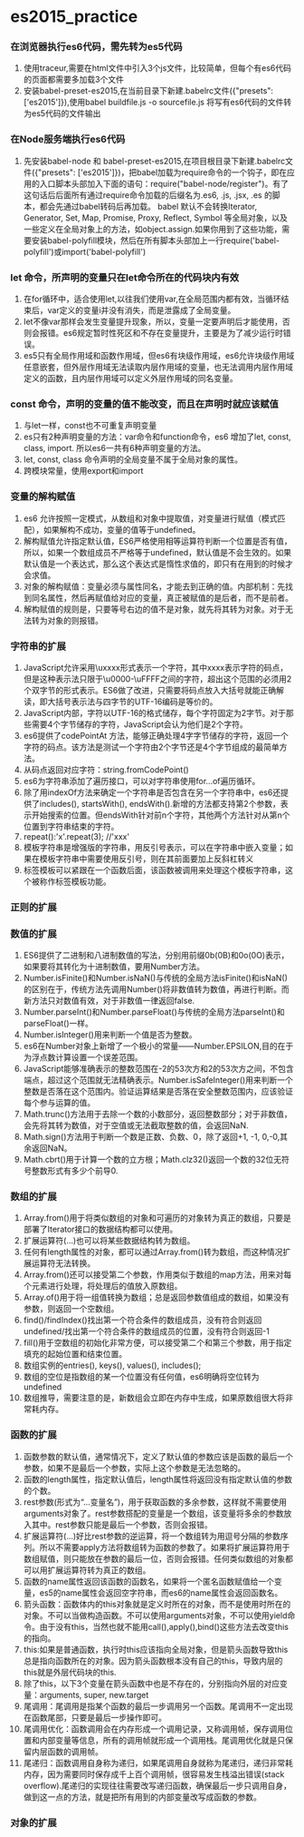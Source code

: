 # es2015_practice
### 在浏览器执行es6代码，需先转为es5代码
1. 使用traceur,需要在html文件中引入3个js文件，比较简单，但每个有es6代码的页面都需要多加载3个文件
2. 安装babel-preset-es2015,在当前目录下新建.babelrc文件({"presets": ['es2015']}),使用babel buildfile.js -o sourcefile.js 将写有es6代码的文件转为es5代码的文件输出

### 在Node服务端执行es6代码
1. 先安装babel-node 和 babel-preset-es2015,在项目根目录下新建.babelrc文件({"presets": ['es2015']})，把babel加载为require命令的一个钩子，即在应用的入口脚本头部加入下面的语句：require("babel-node/register")。有了这句话后后面所有通过require命令加载的后缀名为.es6, .js, .jsx, .es 的脚本，都会先通过babel转码后再加载。
babel 默认不会转换Iterator, Generator, Set, Map, Promise, Proxy, Reflect, Symbol 等全局对象，以及一些定义在全局对象上的方法，如object.assign.如果你用到了这些功能，需要安装babel-polyfill模块，然后在所有脚本头部加上一行require('babel-polyfill')或import('babel-polyfill')

### let 命令，所声明的变量只在let命令所在的代码块内有效
1. 在for循环中，适合使用let,以往我们使用var,在全局范围内都有效，当循环结束后，var定义的变量i并没有消失，而是泄露成了全局变量。
2. let不像var那样会发生变量提升现象，所以，变量一定要声明后才能使用，否则会报错。es6规定暂时性死区和不存在变量提升，主要是为了减少运行时错误。
3. es5只有全局作用域和函数作用域，但es6有块级作用域，es6允许块级作用域任意嵌套，但外层作用域无法读取内层作用域的变量，也无法调用内层作用域定义的函数，且内层作用域可以定义外层作用域的同名变量。

### const 命令，声明的变量的值不能改变，而且在声明时就应该赋值
1. 与let一样，const也不可重复声明变量
2. es只有2种声明变量的方法：var命令和function命令，es6 增加了let, const, class, import. 所以es6一共有6种声明变量的方法。
3. let, const, class 命令声明的全局变量不属于全局对象的属性。
4. 跨模块常量，使用export和import

### 变量的解构赋值
1. es6 允许按照一定模式，从数组和对象中提取值，对变量进行赋值（模式匹配），如果解构不成功，变量的值等于undefined。
2. 解构赋值允许指定默认值，ES6严格使用相等运算符判断一个位置是否有值，所以，如果一个数组成员不严格等于undefined，默认值是不会生效的。如果默认值是一个表达式，那么这个表达式是惰性求值的，即只有在用到的时候才会求值。
3. 对象的解构赋值：变量必须与属性同名，才能去到正确的值。内部机制：先找到同名属性，然后再赋值给对应的变量，真正被赋值的是后者，而不是前者。
4. 解构赋值的规则是，只要等号右边的值不是对象，就先将其转为对象。对于无法转为对象的则报错。

### 字符串的扩展
1. JavaScript允许采用\uxxxx形式表示一个字符，其中xxxx表示字符的码点，但是这种表示法只限于\u0000-\uFFFF之间的字符，超出这个范围的必须用2个双字节的形式表示。ES6做了改进，只需要将码点放入大括号就能正确解读，即大括号表示法与四字节的UTF-16编码是等价的。
2. JavaScript内部，字符以UTF-16的格式储存，每个字符固定为2字节。对于那些需要4个字节储存的字符，JavaScript会认为他们是2个字符。
3. es6提供了codePointAt 方法，能够正确处理4字字节储存的字符，返回一个字符的码点。该方法是测试一个字符由2个字节还是4个字节组成的最简单方法。
4. 从码点返回对应字符：string.fromCodePoint()
5. es6为字符串添加了遍历接口，可以对字符串使用for...of遍历循环。
6. 除了用indexOf方法来确定一个字符串是否包含在另一个字符串中，es6还提供了includes(), startsWith(), endsWith().新增的方法都支持第2个参数，表示开始搜索的位置。但endsWith针对前n个字符，其他两个方法针对从第n个位置到字符串结束的字符。
7. repeat():'x'.repeat(3); //'xxx'
8. 模板字符串是增强版的字符串，用反引号表示，可以在字符串中嵌入变量；如果在模板字符串中需要使用反引号，则在其前面要加上反斜杠转义
9. 标签模板可以紧跟在一个函数后面，该函数被调用来处理这个模板字符串，这个被称作标签模板功能。

### 正则的扩展

### 数值的扩展
1. ES6提供了二进制和八进制数值的写法，分别用前缀0b(0B)和0o(0O)表示，如果要将其转化为十进制数值，要用Number方法。
2. Number.isFinite()和Number.isNaN()与传统的全局方法isFinite()和isNaN()的区别在于，传统方法先调用Number()将非数值转为数值，再进行判断。而新方法只对数值有效，对于非数值一律返回false.
3. Number.parseInt()和Number.parseFloat()与传统的全局方法parseInt()和parseFloat()一样。
4. Number.isInteger()用来判断一个值是否为整数。
5. es6在Number对象上新增了一个极小的常量——Number.EPSILON,目的在于为浮点数计算设置一个误差范围。
6. JavaScript能够准确表示的整数范围在-2的53次方和2的53次方之间，不包含端点，超过这个范围就无法精确表示。Number.isSafeInteger()用来判断一个整数是否落在这个范围内。验证运算结果是否落在安全整数范围内，应该验证每个参与运算的值。
7. Math.trunc()方法用于去除一个数的小数部分，返回整数部分；对于非数值，会先将其转为数值，对于空值或无法截取整数的值，会返回NaN.
8. Math.sign()方法用于判断一个数是正数、负数、0，除了返回+1, -1, 0,-0,其余返回NaN。
9. Math.cbrt()用于计算一个数的立方根；Math.clz32()返回一个数的32位无符号整数形式有多少个前导0.

### 数组的扩展
1. Array.from()用于将类似数组的对象和可遍历的对象转为真正的数组，只要是部署了Iterator接口的数据结构都可以使用。
2. 扩展运算符(...)也可以将某些数据结构转为数组。
3. 任何有length属性的对象，都可以通过Array.from()转为数组，而这种情况扩展运算符无法转换。
4. Array.from()还可以接受第二个参数，作用类似于数组的map方法，用来对每个元素进行处理，将处理后的值放入原数组。
5. Array.of()用于将一组值转换为数组；总是返回参数值组成的数组，如果没有参数，则返回一个空数组。
6. find()/findIndex()找出第一个符合条件的数组成员，没有符合则返回undefined/找出第一个符合条件的数组成员的位置，没有符合则返回-1
7. fill()用于空数组的初始化非常方便，可以接受第二个和第三个参数，用于指定填充的起始位置和结束位置。
8. 数组实例的entries(), keys(), values(), includes();
9. 数组的空位是指数组的某一个位置没有任何值，es6明确将空位转为undefined
10. 数组推导，需要注意的是，新数组会立即在内存中生成，如果原数组很大将非常耗内存。

### 函数的扩展
1. 函数参数的默认值，通常情况下，定义了默认值的参数应该是函数的最后一个参数，如果不是最后一个参数，实际上这个参数是无法忽略的。
2. 函数的length属性，指定默认值后，length属性将返回没有指定默认值的参数的个数。
3. rest参数(形式为“...变量名”)，用于获取函数的多余参数，这样就不需要使用arguments对象了。rest参数搭配的变量是一个数组，该变量将多余的参数放入其中。rest参数只能是最后一个参数，否则会报错。
4. 扩展运算符(...)好比rest参数的逆运算，将一个数组转为用逗号分隔的参数序列。所以不需要apply方法将数组转为函数的参数了。如果将扩展运算符用于数组赋值，则只能放在参数的最后一位，否则会报错。任何类似数组的对象都可以用扩展运算符转为真正的数组。
5. 函数的name属性返回该函数的函数名，如果将一个匿名函数赋值给一个变量，es5的name属性会返回空字符串，而es6的name属性会返回函数名。
6. 箭头函数：函数体内的this对象就是定义时所在的对象，而不是使用时所在的对象。不可以当做构造函数。不可以使用arguments对象，不可以使用yield命令。由于没有this，当然也就不能用call(),apply(),bind()这些方法去改变this的指向。
7. this:如果是普通函数，执行时this应该指向全局对象，但是箭头函数导致this总是指向函数所在的对象。因为箭头函数根本没有自己的this，导致内层的this就是外层代码块的this.
8. 除了this，以下3个变量在箭头函数中也是不存在的，分别指向外层的对应变量：arguments, super, new.target
9. 尾调用：尾调用是指某个函数的最后一步调用另一个函数。尾调用不一定出现在函数尾部，只要是最后一步操作即可。
10. 尾调用优化：函数调用会在内存形成一个调用记录，又称调用帧，保存调用位置和内部变量等信息，所有的调用帧就形成一个调用栈。尾调用优化就是只保留内层函数的调用帧。
11. 尾递归：函数调用自身称为递归，如果尾调用自身就称为尾递归，递归非常耗内存，因为需要同时保存成千上百个调用帧，很容易发生栈溢出错误(stack overflow).尾递归的实现往往需要改写递归函数，确保最后一步只调用自身，做到这一点的方法，就是把所有用到的内部变量改写成函数的参数。

### 对象的扩展
